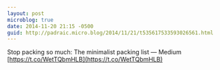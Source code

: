 ```yaml
---
layout: post
microblog: true
date: 2014-11-20 21:15 -0500
guid: http://padraic.micro.blog/2014/11/21/t535617533593026561.html
---
```

Stop packing so much: The minimalist packing list — Medium [https://t.co/WetTQbmHLB](https://t.co/WetTQbmHLB)
